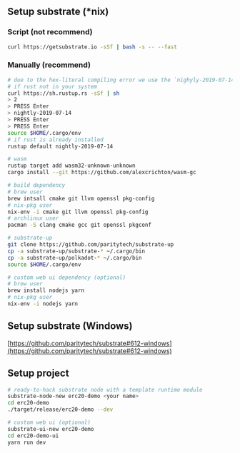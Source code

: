 ## Setup substrate (*nix)

### Script (not recommend)

```sh
curl https://getsubstrate.io -sSf | bash -s -- --fast
```

### Manually (recommend)

```sh
# due to the hex-literal compiling error we use the `nighyly-2019-07-14` version
# if rust not in your system
curl https://sh.rustup.rs -sSf | sh
> 2
> PRESS Enter
> nightly-2019-07-14
> PRESS Enter
> PRESS Enter
source $HOME/.cargo/env
# if rust is already installed
rustup default nightly-2019-07-14

# wasm
rustup target add wasm32-unknown-unknown
cargo install --git https://github.com/alexcrichton/wasm-gc

# build dependency
# brew user
brew intsall cmake git llvm openssl pkg-config 
# nix-pkg user
nix-env -i cmake git llvm openssl pkg-config
# archlinux user
pacman -S clang cmake gcc git openssl pkgconf

# substrate-up
git clone https://github.com/paritytech/substrate-up
cp -a substrate-up/substrate-* ~/.cargo/bin
cp -a substrate-up/polkadot-* ~/.cargo/bin
source $HOME/.cargo/env

# custom web ui dependency (optional)
# brew user
brew install nodejs yarn
# nix-pkg user
nix-env -i nodejs yarn
```

## Setup substrate (Windows)

[https://github.com/paritytech/substrate#612-windows](https://github.com/paritytech/substrate#612-windows)

## Setup project

```sh
# ready-to-hack substrate node with a template runtime module
substrate-node-new erc20-demo <your name>
cd erc20-demo
./target/release/erc20-demo --dev

# custom web ui (optional)
substrate-ui-new erc20-demo
cd erc20-demo-ui
yarn run dev
```
